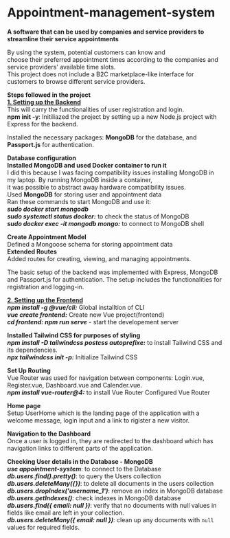 # Appointment-management-system
**A software that can be used by companies and service providers to streamline their service appointments**  

By using the system, potential customers can know and  
choose their preferred appointment times according to the companies and service providers' available time slots.  
This project does not include a B2C marketplace-like interface for customers to browse different service providers.

**Steps followed in the project**  
**<u>1. Setting up the Backend</u>**  
This will carry the functionalities of user registration and login.  
**npm init -y**: Initiliazed the project by setting up a new Node.js project with Express for the backend. 

Installed the necessary packages: **MongoDB** for the database, and **Passport.js** for authentication. 

**Database configuration**  
**Installed MongoDB and used Docker container to run it**  
I did this because I was facing compatibility issues installing MongoDB in my laptop. By running MongoDB inside a container,  
it was possible to abstract away hardware compatibility issues.  
Used **MongoDB** for storing user and appointment data  
Ran these commands to start MongoDB and use it:  
***sudo docker start mongodb***  
***sudo systemctl status docker:*** to check the status of MongoDB  
***sudo docker exec -it mongodb mongo:*** to connect to MongoDB shell 

**Create Appointment Model**  
Defined a Mongoose schema for storing appointment data  
**Extended Routes**  
Added routes for creating, viewing, and managing appointments.  

The basic setup of the backend was implemented with Express, MongoDB and Passport.js for authentication. The setup includes  the functionalities for registration and logging-in. 

**<u>2. Setting up the Frontend</u>**  
***npm install -g @vue/cli:*** Global installtion of CLI  
***vue create frontend:*** Create new Vue project(frontend)  
***cd frontend: npm run serve*** - start the developement server

**Installed Tailwind CSS for purposes of styling**  
***npm install -D tailwindcss postcss autoprefixe:*** to install Tailwind CSS and its dependencies.  
***npx tailwindcss init -p:*** Initialize Tailwind CSS

**Set Up Routing**  
Vue Router was used for navigation between components: Login.vue, Register.vue, Dashboard.vue and Calender.vue.  
***npm install vue-router@4:*** to install Vue Router
Configured Vue Router

**Home page**  
Setup UserHome which is the landing page of the application with a welcome message, login input and a link to rigister a new visitor.

**Navigation to the Dashboard**  
Once a user is logged in, they are redirected to the dashboard which has navigation links to different parts of the application. 

**Checking User details in the Database - MongoDB**  
***use appointment-system***: to connect to the Database  
***db.users.find().pretty()***: to query the Users collection 
***db.users.deleteMany({})***: to delete all documents in the users collection  
***db.users.dropIndex('username_1')***: remove an index in MongoDB database  
***db.users.getIndexes()***: check indexes in MongoDB database  
***db.users.find({ email: null })***: verify that no documents with null values in fields like email are left in your collection.  
***db.users.deleteMany({ email: null })***: clean up any documents with `null` values for required fields. 













